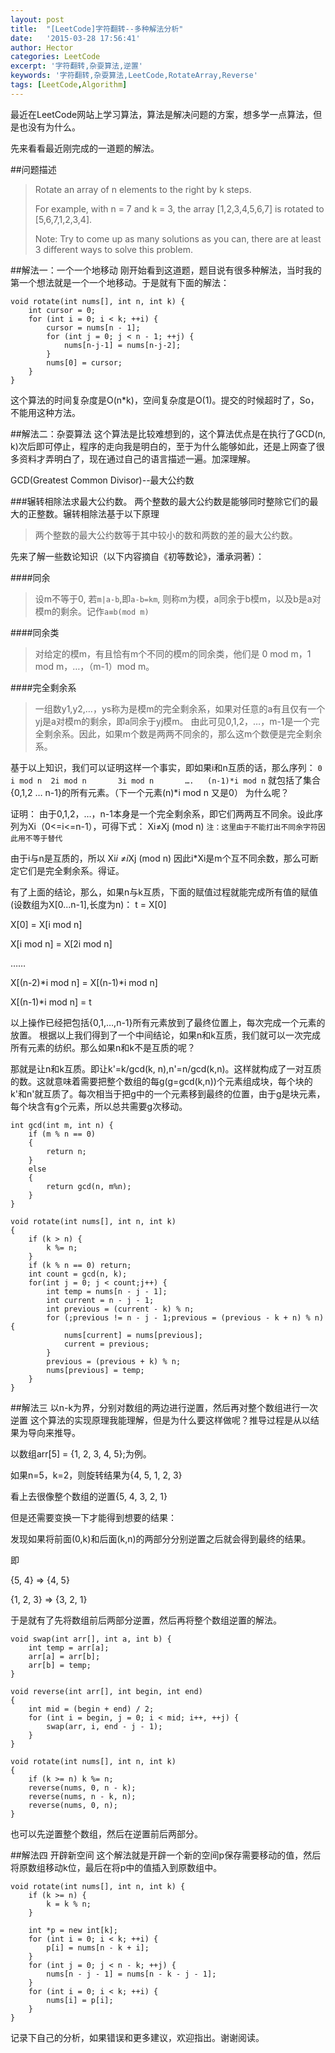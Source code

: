 ```yaml
---
layout: post
title:  "[LeetCode]字符翻转--多种解法分析"
date:   '2015-03-28 17:56:41'
author: Hector
categories: LeetCode
excerpt: '字符翻转,杂耍算法,逆置'
keywords: '字符翻转,杂耍算法,LeetCode,RotateArray,Reverse'
tags: [LeetCode,Algorithm]
---
```


最近在LeetCode网站上学习算法，算法是解决问题的方案，想多学一点算法，但是也没有为什么。

先来看看最近刚完成的一道题的解法。

##问题描述

>Rotate an array of n elements to the right by k steps.
>
>For example, with n = 7 and k = 3, the array [1,2,3,4,5,6,7] is rotated to [5,6,7,1,2,3,4].
>
>Note:
Try to come up as many solutions as you can, there are at least 3 different ways to solve this problem.

##解法一：一个一个地移动
刚开始看到这道题，题目说有很多种解法，当时我的第一个想法就是一个一个地移动。于是就有下面的解法：

    void rotate(int nums[], int n, int k) {
        int cursor = 0;
        for (int i = 0; i < k; ++i) {
            cursor = nums[n - 1];
            for (int j = 0; j < n - 1; ++j) {
                nums[n-j-1] = nums[n-j-2];
            }
            nums[0] = cursor;
        }
    }

这个算法的时间复杂度是O(n*k)，空间复杂度是O(1)。提交的时候超时了，So，不能用这种方法。

##解法二：杂耍算法
这个算法是比较难想到的，这个算法优点是在执行了GCD(n, k)次后即可停止，程序的走向我是明白的，至于为什么能够如此，还是上网查了很多资料才弄明白了，现在通过自己的语言描述一遍。加深理解。

GCD(Greatest Common Divisor)--最大公约数

###辗转相除法求最大公约数。
两个整数的最大公约数是能够同时整除它们的最大的正整数。辗转相除法基于以下原理

>两个整数的最大公约数等于其中较小的数和两数的差的最大公约数。

先来了解一些数论知识（以下内容摘自《初等数论》，潘承洞著）：

####同余
>设m不等于0, 若`m|a-b`,即`a-b=km`, 则称m为模，a同余于b模m，以及b是a对模m的剩余。记作`a≡b(mod m)`

####同余类
>对给定的模m，有且恰有m个不同的模m的同余类，他们是
0 mod m，1 mod m，…，（m-1）mod m。

####完全剩余系
>一组数y1,y2,…，ys称为是模m的完全剩余系，如果对任意的a有且仅有一个yj是a对模m的剩余，即a同余于yj模m。
>由此可见0,1,2，…，m-1是一个完全剩余系。因此，如果m个数是两两不同余的，那么这m个数便是完全剩余系。

基于以上知识，我们可以证明这样一个事实，即如果i和n互质的话，那么序列：
`0     i mod n  2i mod n       3i mod n       ….   (n-1)*i mod n`
就包括了集合{0,1,2 … n-1}的所有元素。（下一个元素(n)*i mod n 又是0）
为什么呢？

证明：
由于0,1,2，…，n-1本身是一个完全剩余系，即它们两两互不同余。设此序列为Xi（0<=i<=n-1），可得下式：
Xi≠Xj (mod n)
`注：这里由于不能打出不同余字符因此用不等于替代`

由于i与n是互质的，所以
Xi*i ≠i*Xj (mod n)
因此i*Xi是m个互不同余数，那么可断定它们是完全剩余系。得证。

有了上面的结论，那么，如果n与k互质，下面的赋值过程就能完成所有值的赋值(设数组为X[0...n-1],长度为n)：
t = X[0]

X[0] = X[i mod n]

X[i mod n] = X[2i mod n]

……

X[(n-2)*i mod n] = X[(n-1)*i mod n]

X[(n-1)*i mod n] = t

以上操作已经把包括{0,1,…,n-1}所有元素放到了最终位置上，每次完成一个元素的放置。
根据以上我们得到了一个中间结论，如果n和k互质，我们就可以一次完成所有元素的纺织。那么如果n和k不是互质的呢？

那就是让n和k互质。即让k'=k/gcd(k, n),n'=n/gcd(k,n)。这样就构成了一对互质的数。这就意味着需要把整个数组的每g(g=gcd(k,n))个元素组成块，每个块的k'和n'就互质了。每次相当于把g中的一个元素移到最终的位置，由于g是块元素，每个块含有g个元素，所以总共需要g次移动。

    int gcd(int m, int n) {
        if (m % n == 0)
        {
            return n;
        }
        else
        {
            return gcd(n, m%n);
        }
    }

    void rotate(int nums[], int n, int k)
    {
        if (k > n) {
            k %= n;
        }
        if (k % n == 0) return;
        int count = gcd(n, k);
        for(int j = 0; j < count;j++) {
            int temp = nums[n - j - 1];
            int current = n - j - 1;
            int previous = (current - k) % n;
            for (;previous != n - j - 1;previous = (previous - k + n) % n) {
                nums[current] = nums[previous];
                current = previous;
            }
            previous = (previous + k) % n;
            nums[previous] = temp;
        }
    }


##解法三 以n-k为界，分别对数组的两边进行逆置，然后再对整个数组进行一次逆置
这个算法的实现原理我能理解，但是为什么要这样做呢？推导过程是从以结果为导向来推导。

以数组arr[5] = {1, 2, 3, 4, 5};为例。

如果n=5，k=2，则旋转结果为{4, 5, 1, 2, 3}

看上去很像整个数组的逆置{5, 4, 3, 2, 1}

但是还需要变换一下才能得到想要的结果：

发现如果将前面(0,k)和后面(k,n)的两部分分别逆置之后就会得到最终的结果。

即

{5, 4} => {4, 5}

{1, 2, 3} => {3, 2, 1}

于是就有了先将数组前后两部分逆置，然后再将整个数组逆置的解法。

    void swap(int arr[], int a, int b) {
        int temp = arr[a];
        arr[a] = arr[b];
        arr[b] = temp;
    }

    void reverse(int arr[], int begin, int end)
    {
        int mid = (begin + end) / 2;
        for (int i = begin, j = 0; i < mid; i++, ++j) {
            swap(arr, i, end - j - 1);
        }
    }

    void rotate(int nums[], int n, int k)
    {
        if (k >= n) k %= n;
        reverse(nums, 0, n - k);
        reverse(nums, n - k, n);
        reverse(nums, 0, n);
    }


也可以先逆置整个数组，然后在逆置前后两部分。

##解法四 开辟新空间
这个解法就是开辟一个新的空间p保存需要移动的值，然后将原数组移动k位，最后在将p中的值插入到原数组中。

    void rotate(int nums[], int n, int k) {
        if (k >= n) {
            k = k % n;
        }

        int *p = new int[k];
        for (int i = 0; i < k; ++i) {
            p[i] = nums[n - k + i];
        }
        for (int j = 0; j < n - k; ++j) {
            nums[n - j - 1] = nums[n - k - j - 1];
        }
        for (int i = 0; i < k; ++i) {
            nums[i] = p[i];
        }
    }

记录下自己的分析，如果错误和更多建议，欢迎指出。谢谢阅读。